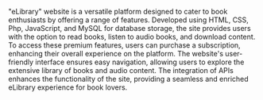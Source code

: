 "eLibrary" website is a versatile platform designed to cater to book enthusiasts by offering a range of features. Developed using HTML, CSS, Php, JavaScript, and MySQL for database storage, the site provides users with the option to read books, listen to audio books, and download content. To access these premium features, users can purchase a subscription, enhancing their overall experience on the platform. The website's user-friendly interface ensures easy navigation, allowing users to explore the extensive library of books and audio content. The integration of APIs enhances the functionality of the site, providing a seamless and enriched eLibrary experience for book lovers.
